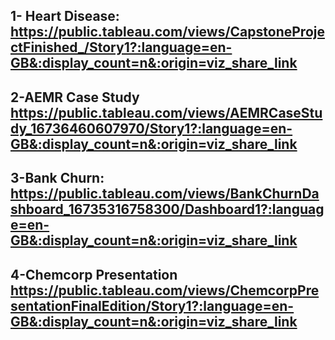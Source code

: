 ## 1- Heart Disease: https://public.tableau.com/views/CapstoneProjectFinished_/Story1?:language=en-GB&:display_count=n&:origin=viz_share_link

## 2-AEMR Case Study https://public.tableau.com/views/AEMRCaseStudy_16736460607970/Story1?:language=en-GB&:display_count=n&:origin=viz_share_link

## 3-Bank Churn: https://public.tableau.com/views/BankChurnDashboard_16735316758300/Dashboard1?:language=en-GB&:display_count=n&:origin=viz_share_link

## 4-Chemcorp Presentation https://public.tableau.com/views/ChemcorpPresentationFinalEdition/Story1?:language=en-GB&:display_count=n&:origin=viz_share_link
